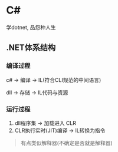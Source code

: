 # C#

学dotnet, 品怨种人生

## .NET体系结构

### 编译过程

c#  -> 编译 -> IL(符合CLI规范的中间语言)

dll -> 存储 -> IL代码与资源

### 运行过程

1. dll程序集 -> 加载进入 CLR
2. CLR执行实时(JIT)编译 -> IL转换为指令

> 有点类似解释器(不确定是否就是解释器)


